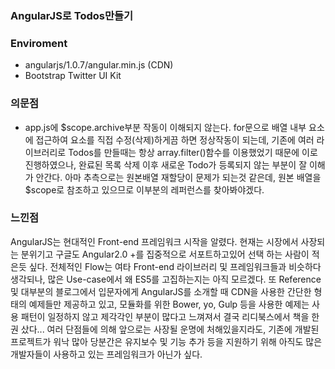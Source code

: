 ### AngularJS로 Todos만들기

### Enviroment
- angularjs/1.0.7/angular.min.js (CDN)
- Bootstrap Twitter UI Kit

### 의문점
- app.js에 $scope.archive부분 작동이 이해되지 않는다. for문으로 배열 내부 요소에 접근하여 요소를 직접 수정(삭제)하게끔 하면 정상작동이 되는데, 기존에 여러 라이브러리로 Todos를 만들때는 항상 array.filter()함수를 이용했었기 때문에 이로 진행하였으나, 완료된 목록 삭제 이후 새로운 Todo가 등록되지 않는 부분이 잘 이해가 안간다.
아마 추측으로는 원본배열 재할당이 문제가 되는것 같은데, 원본 배열을 $scope로 참조하고 있으므로 이부분의 레퍼런스를 찾아봐야겠다.

### 느낀점
AngularJS는 현대적인 Front-end 프레임워크 시작을 알렸다.
현재는 시장에서 사장되는 분위기고 구글도 Angular2.0 +를 집중적으로 서포트하고있어 선택 하는 사람이 적은듯 싶다.
전체적인 Flow는 여타 Front-end 라이브러리 및 프레임워크들과 비슷하다 생각되나, 많은 Use-case에서 왜 ES5를 고집하는지는 아직 모르겠다.
또 Reference 및 대부분의 블로그에서 입문자에게 AngularJS를 소개할 때 CDN을 사용한 간단한 형태의 예제들만 제공하고 있고, 모듈화를 위한 Bower, yo, Gulp 등을 사용한 예제는 사용 패턴이 일정하지 않고 제각각인 부분이 많다고 느껴져서 결국 리디북스에서 책을 한권 샀다...
여러 단점들에 의해 앞으로는 사장될 운명에 처해있을지라도, 기존에 개발된 프로젝트가 워낙 많아 당분간은 유지보수 및 기능 추가 등을 지원하기 위해 아직도 많은 개발자들이 사용하고 있는 프레임워크가 아닌가 싶다.  
